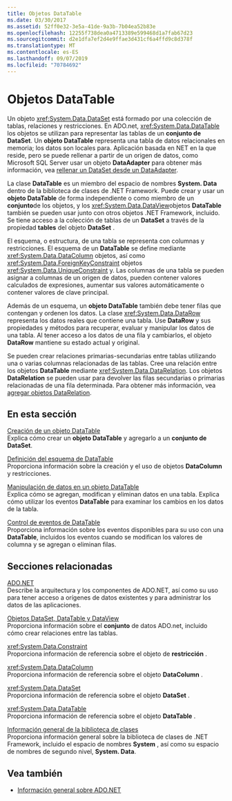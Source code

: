 ```yaml
---
title: Objetos DataTable
ms.date: 03/30/2017
ms.assetid: 52ff0e32-3e5a-41de-9a3b-7b04ea52b83e
ms.openlocfilehash: 12255f738dea0a4713389e599468d1a7fab67d23
ms.sourcegitcommit: d2e1dfa7ef2d4e9ffae3d431cf6a4ffd9c8d378f
ms.translationtype: MT
ms.contentlocale: es-ES
ms.lasthandoff: 09/07/2019
ms.locfileid: "70784692"
---
```

# <a name="datatables"></a>Objetos DataTable
Un objeto <xref:System.Data.DataSet> está formado por una colección de tablas, relaciones y restricciones. En ADO.net, <xref:System.Data.DataTable> los objetos se utilizan para representar las tablas de un **conjunto de DataSet**. Un **objeto DataTable** representa una tabla de datos relacionales en memoria; los datos son locales para. Aplicación basada en NET en la que reside, pero se puede rellenar a partir de un origen de datos, como Microsoft SQL Server usar un objeto **DataAdapter** para obtener más información, vea [rellenar un DataSet desde un DataAdapter](../populating-a-dataset-from-a-dataadapter.md).  
  
 La clase **DataTable** es un miembro del espacio de nombres **System. Data** dentro de la biblioteca de clases de .NET Framework. Puede crear y usar un **objeto DataTable** de forma independiente o como miembro de un **conjunto**de los objetos, y los <xref:System.Data.DataView>objetos **DataTable** también se pueden usar junto con otros objetos .NET Framework, incluido. Se tiene acceso a la colección de tablas de un **DataSet** a través de la propiedad **tables** del objeto **DataSet** .  
  
 El esquema, o estructura, de una tabla se representa con columnas y restricciones. El esquema de un **DataTable** se define mediante <xref:System.Data.DataColumn> objetos, así como <xref:System.Data.ForeignKeyConstraint> objetos <xref:System.Data.UniqueConstraint> y. Las columnas de una tabla se pueden asignar a columnas de un origen de datos, pueden contener valores calculados de expresiones, aumentar sus valores automáticamente o contener valores de clave principal.  
  
 Además de un esquema, un **objeto DataTable** también debe tener filas que contengan y ordenen los datos. La clase <xref:System.Data.DataRow> representa los datos reales que contiene una tabla. Use **DataRow** y sus propiedades y métodos para recuperar, evaluar y manipular los datos de una tabla. Al tener acceso a los datos de una fila y cambiarlos, el objeto **DataRow** mantiene su estado actual y original.  
  
 Se pueden crear relaciones primarias-secundarias entre tablas utilizando una o varias columnas relacionadas de las tablas. Cree una relación entre los objetos **DataTable** mediante <xref:System.Data.DataRelation>. Los objetos **DataRelation** se pueden usar para devolver las filas secundarias o primarias relacionadas de una fila determinada. Para obtener más información, vea [agregar objetos DataRelation](adding-datarelations.md).  
  
## <a name="in-this-section"></a>En esta sección  
 [Creación de un objeto DataTable](creating-a-datatable.md)  
 Explica cómo crear un **objeto DataTable** y agregarlo a un **conjunto de DataSet**.  
  
 [Definición del esquema de DataTable](datatable-schema-definition.md)  
 Proporciona información sobre la creación y el uso de objetos **DataColumn** y restricciones.  
  
 [Manipulación de datos en un objeto DataTable](manipulating-data-in-a-datatable.md)  
 Explica cómo se agregan, modifican y eliminan datos en una tabla. Explica cómo utilizar los eventos **DataTable** para examinar los cambios en los datos de la tabla.  
  
 [Control de eventos de DataTable](handling-datatable-events.md)  
 Proporciona información sobre los eventos disponibles para su uso con una **DataTable**, incluidos los eventos cuando se modifican los valores de columna y se agregan o eliminan filas.  
  
## <a name="related-sections"></a>Secciones relacionadas  
 [ADO.NET](../index.md)  
 Describe la arquitectura y los componentes de ADO.NET, así como su uso para tener acceso a orígenes de datos existentes y para administrar los datos de las aplicaciones.  
  
 [Objetos DataSet, DataTable y DataView](index.md)  
 Proporciona información sobre el **conjunto** de datos ADO.net, incluido cómo crear relaciones entre las tablas.  
  
 <xref:System.Data.Constraint>  
 Proporciona información de referencia sobre el objeto de **restricción** .  
  
 <xref:System.Data.DataColumn>  
 Proporciona información de referencia sobre el objeto **DataColumn** .  
  
 <xref:System.Data.DataSet>  
 Proporciona información de referencia sobre el objeto **DataSet** .  
  
 <xref:System.Data.DataTable>  
 Proporciona información de referencia sobre el objeto **DataTable** .  
  
 [Información general de la biblioteca de clases](../../../../standard/class-library-overview.md)  
 Proporciona información general sobre la biblioteca de clases de .NET Framework, incluido el espacio de nombres **System** , así como su espacio de nombres de segundo nivel, **System. Data**.  
  
## <a name="see-also"></a>Vea también

- [Información general sobre ADO.NET](../ado-net-overview.md)
